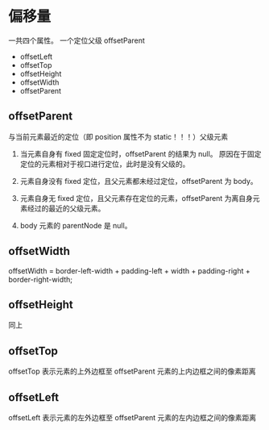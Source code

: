 # 偏移量

一共四个属性。 一个定位父级 offsetParent

- offsetLeft
- offsetTop
- offsetHeight
- offsetWidth
- offsetParent

## offsetParent

与当前元素最近的定位（即 position 属性不为 static！！！）父级元素

1. 当元素自身有 fixed 固定定位时，offsetParent 的结果为 null。
   原因在于固定定位的元素相对于视口进行定位，此时是没有父级的。

2. 元素自身没有 fixed 定位，且父元素都未经过定位，offsetParent 为 body。

3. 元素自身无 fixed 定位，且父元素存在定位的元素，offsetParent 为离自身元素经过的最近的父级元素。

4. body 元素的 parentNode 是 null。

## offsetWidth

offsetWidth = border-left-width + padding-left + width + padding-right + border-right-width;

## offsetHeight

同上

## offsetTop

offsetTop 表示元素的上外边框至 offsetParent 元素的上内边框之间的像素距离

## offsetLeft

offsetLeft 表示元素的左外边框至 offsetParent 元素的左内边框之间的像素距离
